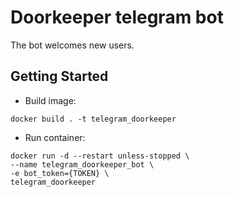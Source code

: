 # Doorkeeper telegram bot
The bot welcomes new users.

## Getting Started
* Build image:
```
docker build . -t telegram_doorkeeper
```
* Run container:
```
docker run -d --restart unless-stopped \
--name telegram_doorkeeper_bot \
-e bot_token={TOKEN} \
telegram_doorkeeper
```
